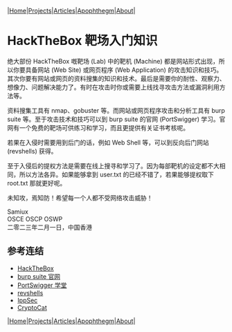 |[Home](/README.md)|[Projects](/projects.md)|[Articles](/articles.md)|[Apophthegm](/apophthegm.md)|[About](/about.md)|

# HackTheBox 靶场入门知识

绝大部份 HackTheBox 嘅靶场 (Lab) 中的靶机 (Machine) 都是网站形式出现，所以你要具备网站 (Web Site) 或网页程序 (Web Application) 的攻击知识和技巧。其次你要有网站或网页的资料搜集的知识和技术。最后是需要你的耐性、观察力、想像力、问题解决能力了。有时在攻击时你或需要上线找寻攻击方法或漏洞利用方法等。

资料搜集工具有 nmap、gobuster 等。而网站或网页程序攻击和分析工具有 burp suite 等。至于攻击技术和技巧可以到 burp suite 的官网 (PortSwigger) 学习。官网有一个免费的靶场可供练习和学习，而且更提供有关证书考核呢。

若果在入侵时需要用到后门的话，例如 Web Shell 等，可以到反向后门网站 (revshells) 获得。

至于入侵后的提权方法是需要在线上搜寻和学习了。因为每部靶机的设定都不大相同，所以方法各异。如果能够拿到 user.txt 的已经不错了，若果能够提权取下 root.txt 那就更好呢。

未知攻，焉知防！希望每一个人都不受网络攻击威胁！

Samiux  
OSCE  OSCP  OSWP  
二零二三年二月一日，中国香港    

## 参考连结  

- [HackTheBox](https://www.hackthebox.com/)  
- [burp suite 官网](https://portswigger.net/)  
- [PortSwigger 学堂](https://portswigger.net/web-security/learning-path)  
- [revshells](https://revshells.com)  
- [IppSec](https://www.youtube.com/channel/UCa6eh7gCkpPo5XXUDfygQQA/featured)  
- [CryptoCat](https://www.youtube.com/channel/UCEeuul0q7C8Zs5C8rc4REFQ)  

|[Home](/README.md)|[Projects](/projects.md)|[Articles](/articles.md)|[Apophthegm](/apophthegm.md)|[About](/about.md)|
